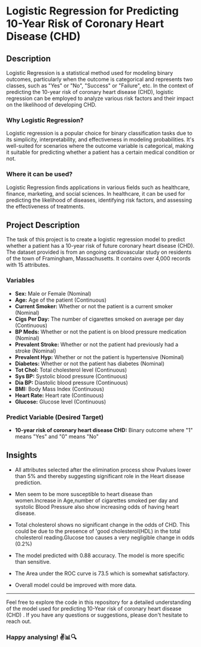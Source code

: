 # Logistic Regression for Predicting 10-Year Risk of Coronary Heart Disease (CHD)

## Description

Logistic Regression is a statistical method used for modeling binary outcomes, particularly when the outcome is categorical and represents two classes, such as "Yes" or "No", "Success" or "Failure", etc. In the context of predicting the 10-year risk of coronary heart disease (CHD), logistic regression can be employed to analyze various risk factors and their impact on the likelihood of developing CHD.

### Why Logistic Regression?

Logistic regression is a popular choice for binary classification tasks due to its simplicity, interpretability, and effectiveness in modeling probabilities. It's well-suited for scenarios where the outcome variable is categorical, making it suitable for predicting whether a patient has a certain medical condition or not.

### Where it can be used?

Logistic Regression finds applications in various fields such as healthcare, finance, marketing, and social sciences. In healthcare, it can be used for predicting the likelihood of diseases, identifying risk factors, and assessing the effectiveness of treatments.

## Project Description

The task of this project is to create a logistic regression model to predict whether a patient has a 10-year risk of future coronary heart disease (CHD). The dataset provided is from an ongoing cardiovascular study on residents of the town of Framingham, Massachusetts. It contains over 4,000 records with 15 attributes.

### Variables

- **Sex:** Male or Female (Nominal)
- **Age:** Age of the patient (Continuous)
- **Current Smoker:** Whether or not the patient is a current smoker (Nominal)
- **Cigs Per Day:** The number of cigarettes smoked on average per day (Continuous)
- **BP Meds:** Whether or not the patient is on blood pressure medication (Nominal)
- **Prevalent Stroke:** Whether or not the patient had previously had a stroke (Nominal)
- **Prevalent Hyp:** Whether or not the patient is hypertensive (Nominal)
- **Diabetes:** Whether or not the patient has diabetes (Nominal)
- **Tot Chol:** Total cholesterol level (Continuous)
- **Sys BP:** Systolic blood pressure (Continuous)
- **Dia BP:** Diastolic blood pressure (Continuous)
- **BMI:** Body Mass Index (Continuous)
- **Heart Rate:** Heart rate (Continuous)
- **Glucose:** Glucose level (Continuous)

### Predict Variable (Desired Target)

- **10-year risk of coronary heart disease CHD:** Binary outcome where "1" means "Yes" and "0" means "No"

## Insights
- All attributes selected after the elimination process show Pvalues lower than 5% and thereby suggesting significant role in the Heart disease prediction.

- Men seem to be more susceptible to heart disease than women.Increase in Age,number of cigarettes smoked per day and systolic Blood Pressure also show increasing odds of having heart disease.

- Total cholesterol shows no significant change in the odds of CHD. This could be due to the presence of 'good cholesterol(HDL) in the total cholesterol reading.Glucose too causes a very negligible change in odds (0.2%)

- The model predicted with 0.88 accuracy. The model is more specific than sensitive.

- The Area under the ROC curve is 73.5 which is somewhat satisfactory. 

- Overall model could be improved with more data.

---

Feel free to explore the code in this repository for a detailed understanding of the model used for predicting 10-Year risk of coronary heart disease (CHD) . If you have any questions or suggestions, please don't hesitate to reach out.

### Happy analysing! ✌️📊🔍
